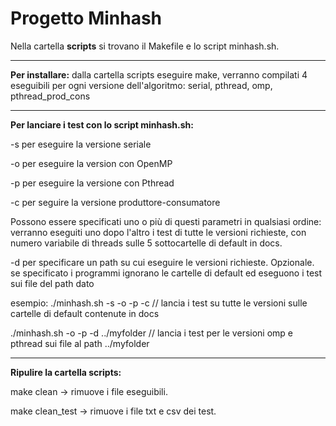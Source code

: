 # Progetto Minhash #


Nella cartella **scripts** si trovano il Makefile e lo script minhash.sh.


---


**Per installare:**
dalla cartella scripts eseguire make, verranno compilati 4 eseguibili per ogni versione dell'algoritmo:
serial, pthread, omp, pthread_prod_cons


---


**Per lanciare i test con lo script minhash.sh:**

-s   per eseguire la versione seriale

-o   per eseguire la version con OpenMP

-p   per eseguire la versione con Pthread

-c   per seguire la versione produttore-consumatore


Possono essere specificati uno o più di questi parametri in qualsiasi ordine: verranno eseguiti uno dopo l'altro i test di tutte le versioni richieste, con numero variabile di threads sulle 5 sottocartelle di default in docs.

-d <path>   per specificare un path su cui eseguire le versioni richieste. Opzionale. 
            se specificato i programmi ignorano le cartelle di default ed eseguono i test sui file del path dato


esempio:
./minhash.sh -s -o -p -c            // lancia i test su tutte le versioni sulle cartelle di default contenute in docs

./minhash.sh -o -p -d ../myfolder   // lancia i test per le versioni omp e pthread sui file al path ../myfolder


---


**Ripulire la cartella scripts:**

make clean          -> rimuove i file eseguibili.

make clean_test     -> rimuove i file txt e csv dei test.
